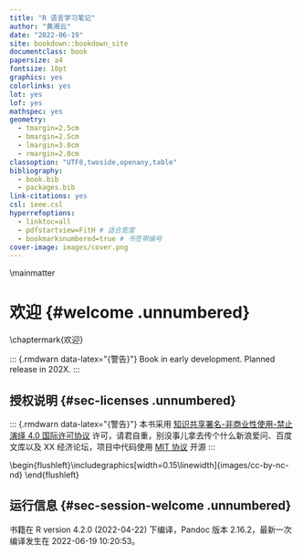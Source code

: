 ```yaml
--- 
title: "R 语言学习笔记"
author: "黄湘云"
date: "2022-06-19"
site: bookdown::bookdown_site
documentclass: book
papersize: a4
fontsize: 10pt
graphics: yes
colorlinks: yes
lot: yes
lof: yes
mathspec: yes
geometry:
  - tmargin=2.5cm
  - bmargin=2.5cm
  - lmargin=3.0cm
  - rmargin=2.0cm
classoption: "UTF8,twoside,openany,table"
bibliography: 
  - book.bib
  - packages.bib
link-citations: yes
csl: ieee.csl
hyperrefoptions:
  - linktoc=all
  - pdfstartview=FitH # 适合宽度
  - bookmarksnumbered=true # 书签带编号
cover-image: images/cover.png
---
```



\mainmatter

# 欢迎 {#welcome .unnumbered}

\chaptermark{欢迎}

::: {.rmdwarn data-latex="{警告}"}
Book in early development. Planned release in 202X. 
:::







## 授权说明 {#sec-licenses .unnumbered}

::: {.rmdwarn data-latex="{警告}"}
本书采用 [知识共享署名-非商业性使用-禁止演绎 4.0 国际许可协议](https://creativecommons.org/licenses/by-nc-nd/4.0/) 许可，请君自重，别没事儿拿去传个什么新浪爱问、百度文库以及 XX 经济论坛，项目中代码使用 [MIT 协议](https://github.com/XiangyunHuang/notesdown/blob/master/LICENSE) 开源
:::


\begin{flushleft}\includegraphics[width=0.15\linewidth]{images/cc-by-nc-nd} \end{flushleft}

## 运行信息 {#sec-session-welcome .unnumbered}

书籍在 R version 4.2.0 (2022-04-22) 下编译，Pandoc 版本 2.16.2，最新一次编译发生在 2022-06-19 10:20:53。
